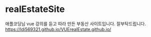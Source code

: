 # realEstateSite
애플코딩님 vue 강의를 듣고 따라 만든 부동산 사이트입니다. 잘부탁드립니다.
https://ldi569321.github.io/VUErealEstate.github.io/
